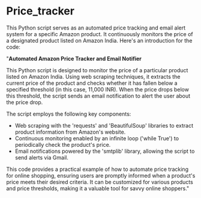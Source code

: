 # Price_tracker
This Python script serves as an automated price tracking and email alert system for a specific Amazon product. It continuously monitors the price of a designated product listed on Amazon India. Here's an introduction for the code:

"**Automated Amazon Price Tracker and Email Notifier**

This Python script is designed to monitor the price of a particular product listed on Amazon India. Using web scraping techniques, it extracts the current price of the product and checks whether it has fallen below a specified threshold (in this case, 11,000 INR). When the price drops below this threshold, the script sends an email notification to alert the user about the price drop.

The script employs the following key components:
- Web scraping with the 'requests' and 'BeautifulSoup' libraries to extract product information from Amazon's website.
- Continuous monitoring enabled by an infinite loop ('while True') to periodically check the product's price.
- Email notifications powered by the 'smtplib' library, allowing the script to send alerts via Gmail.

This code provides a practical example of how to automate price tracking for online shopping, ensuring users are promptly informed when a product's price meets their desired criteria. It can be customized for various products and price thresholds, making it a valuable tool for savvy online shoppers."
